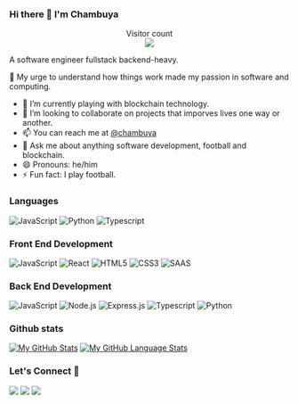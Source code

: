 ### Hi there 👋 I'm Chambuya

<p align="center"> 
  Visitor count<br>
  <img src="https://profile-counter.glitch.me/mnekx/count.svg" />
</p>

A software engineer fullstack backend-heavy.

<!--
**mnekx/mnekx** is a ✨ _special_ ✨ repository because its `README.md` (this file) appears on your GitHub profile.

Here are some ideas to get you started:

- 🔭 I’m currently working on ...
- 🌱 I’m currently learning ...
- 👯 I’m looking to collaborate on ...
- 🤔 I’m looking for help with ...
- 💬 Ask me about ...
- 📫 How to reach me: ...
- 😄 Pronouns: ...
- ⚡ Fun fact: ...
### Hello there, I'm Chambuya :wave:
-->

:telescope: My urge to understand how things work made my passion in software and computing. 

- 🔭 I’m currently playing with blockchain technology.
- 👯 I’m looking to collaborate on projects that imporves lives one way or another.
- 📫 You can reach me at [@chambuya](https://www.linkedin.com/in/mnemba-chambuya/)
- 💬 Ask me about anything software development, football and blockchain.
- 😄 Pronouns: he/him
- ⚡ Fun fact: I play football.

### Languages

![JavaScript](https://icongr.am/devicon/javascript-original.svg?size=50&color=currentColor)
![Python](https://icongr.am/devicon/python-original.svg?size=50&color=currentColor)
![Typescript](https://icons8.com/icon/Xf1sHBmY73hA/external-typescript-an-open-source-programming-language-developed-and-maintained-by-microsoft-logo-color-tal-revivo)
### Front End Development

![JavaScript](https://icongr.am/devicon/javascript-original.svg?size=50&color=currentColor)
![React](https://icongr.am/devicon/react-original.svg?size=50&color=currentColor)
![HTML5](https://icongr.am/devicon/html5-original.svg?size=50&color=currentColor)
![CSS3](https://icongr.am/devicon/css3-original.svg?size=50&color=currentColor)
![SAAS](https://icongr.am/devicon/sass-original.svg?size=50&color=currentColor)

### Back End Development

![JavaScript](https://icongr.am/devicon/javascript-original.svg?size=50&color=currentColor)
![Node.js](https://nodejs.dev/en/learn/)
![Express.js](https://expressjs.com/)
![Typescript](https://https://www.typescriptlang.org/)
![Python](https://www.python.org/)

### Github stats

[![My GitHub Stats](https://github-readme-stats.vercel.app/api/?username=mnekx&count_private=true&theme=tokyonight&showicons=true)]()
[![My GitHub Language Stats](https://github-readme-stats.vercel.app/api/top-langs/?username=mnekx&langs_count=5&theme=tokyonight)]()<h3 align="left">Let's Connect :handshake:</h3>

<div align="left">
<a target="_blank"
href="https://www.linkedin.com/in/mnemba-chambuya/"><img
src="https://img.shields.io/badge/-LinkedIn-0077b5?style=for-the-badge&logo=LinkedIn&logoColor=white"></img></a> <a target="_blank"
href="mailto:mnemba.chambuya@gmail.com"><img
src="https://img.shields.io/badge/-Gmail-D14836?style=for-the-badge&logo=Gmail&logoColor=white"></img></a> <a target="_blank"
href="https://twitter.com/chambuya_mnemba"><img
src="https://img.shields.io/badge/-Twitter-1DA1F2?style=for-the-badge&logo=Twitter&logoColor=white"></img></a>
<div/>
